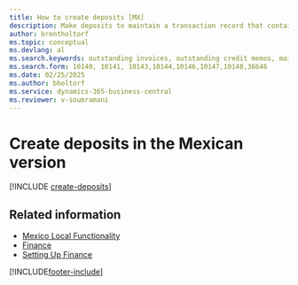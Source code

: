 ```yaml
---
title: How to create deposits [MX]
description: Make deposits to maintain a transaction record that contains information that can be applied to outstanding invoices and credit memos in the Mexican version.
author: brentholtorf
ms.topic: conceptual
ms.devlang: al
ms.search.keywords: outstanding invoices, outstanding credit memos, maintain transaction record
ms.search.form: 10140, 10141, 10143,10144,10146,10147,10148,36646
ms.date: 02/25/2025
ms.author: bholtorf
ms.service: dynamics-365-business-central
ms.reviewer: v-soumramani
---
```


# Create deposits in the Mexican version

[!INCLUDE [create-deposits](../includes/CAMXUS/create-deposits.md)]

## Related information

- [Mexico Local Functionality](mexico-local-functionality.md)  
- [Finance](../../finance.md)  
- [Setting Up Finance](../../finance.md)  

[!INCLUDE[footer-include](../../includes/footer-banner.md)]
